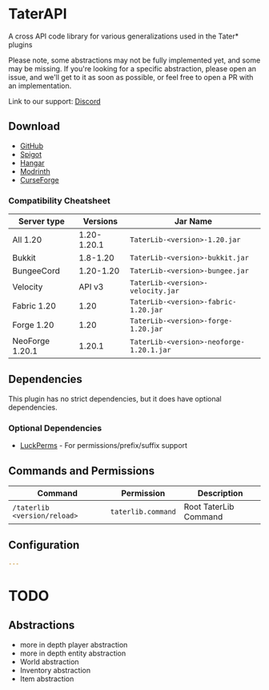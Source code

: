 # TaterAPI

A cross API code library for various generalizations used in the Tater* plugins

Please note, some abstractions may not be fully implemented yet, and some may be missing.
If you're looking for a specific abstraction, please open an issue, and we'll get to it as soon as possible, or feel free to open a PR with an implementation.

Link to our support: [Discord](https://discord.gg/jec2jpdj7A)

## Download

- [GitHub](https://github.com/p0t4t0sandwich/TaterLib/releases)
- [Spigot](https://www.spigotmc.org/resources/taterlib.xxxxxx/)
- [Hangar](https://hangar.papermc.io/p0t4t0sandwich/TaterLib)
- [Modrinth](https://modrinth.com/plugin/taterlib)
- [CurseForge](https://www.curseforge.com/minecraft/mc-mods/taterlib)

### Compatibility Cheatsheet

| Server type     | Versions    | Jar Name                                 |
|-----------------|-------------|------------------------------------------|
| All 1.20        | 1.20-1.20.1 | `TaterLib-<version>-1.20.jar`            |
| Bukkit          | 1.8-1.20    | `TaterLib-<version>-bukkit.jar`          |
| BungeeCord      | 1.20-1.20   | `TaterLib-<version>-bungee.jar`          |
| Velocity        | API v3      | `TaterLib-<version>-velocity.jar`        |
| Fabric 1.20     | 1.20        | `TaterLib-<version>-fabric-1.20.jar`     |
| Forge 1.20      | 1.20        | `TaterLib-<version>-forge-1.20.jar`      |
| NeoForge 1.20.1 | 1.20.1      | `TaterLib-<version>-neoforge-1.20.1.jar` |

## Dependencies

This plugin has no strict dependencies, but it does have optional dependencies.

### Optional Dependencies

- [LuckPerms](https://luckperms.net/) - For permissions/prefix/suffix support

## Commands and Permissions

| Command                      | Permission          | Description           |
|------------------------------|---------------------|-----------------------|
| `/taterlib <version/reload>` | `taterlib.command`  | Root TaterLib Command |

## Configuration

```yaml
---
```

# TODO

## Abstractions
- more in depth player abstraction
- more in depth entity abstraction
- World abstraction
- Inventory abstraction
- Item abstraction
